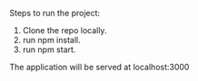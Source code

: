 Steps to run the project:

1. Clone the repo locally.
2. run npm install.
3. run npm start.

The application will be served at localhost:3000
